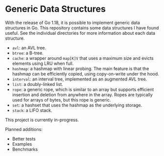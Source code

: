 # Generic Data Structures

With the release of Go 1.18, it is possible to implement generic data
structures in Go. This repository contains some data structures I have found
useful. See the individual directories for more information about each data
structure.

* `avl`: an AVL tree.
* `btree`: a B-tree.
* `cache`: a wrapper around `map[K]V` that uses a maximum size and evicts
  elements using LRU when full.
* `hashmap`: a hashmap with linear probing. The main feature is that
  the hashmap can be efficiently copied, using copy-on-write under the hood.
* `interval`: an interval tree, implemented as an augmented AVL tree.
* `list`: a doubly-linked list.
* `rope`: a generic rope, which is similar to an array but supports efficient
  insertion and deletion from anywhere in the array. Ropes are typically used
  for arrays of bytes, but this rope is generic.
* `set`: a hashset that uses the hashmap as the underlying storage.
* `stack`: a LIFO stack.

This project is currently in-progress.

Planned additions:

* Better tests
* Examples
* Benchmarks
